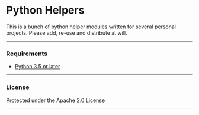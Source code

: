 # Python Helpers

This is a bunch of python helper modules written for several personal projects. Please add, re-use and distribute at will.

---

### Requirements

* [Python 3.5 or later](https://www.python.org/downloads/)

---

### License

Protected under the Apache 2.0 License

---
